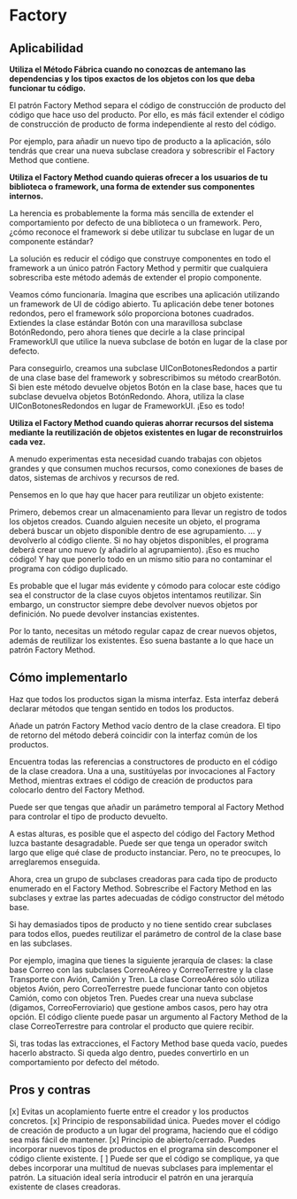 # Factory

## Aplicabilidad

**Utiliza el Método Fábrica cuando no conozcas de antemano las dependencias y los tipos exactos de los objetos con los que deba funcionar tu código.**

El patrón Factory Method separa el código de construcción de producto del código que hace uso del producto. Por ello, es más fácil extender el código de construcción de producto de forma independiente al resto del código.

Por ejemplo, para añadir un nuevo tipo de producto a la aplicación, sólo tendrás que crear una nueva subclase creadora y sobrescribir el Factory Method que contiene.

**Utiliza el Factory Method cuando quieras ofrecer a los usuarios de tu biblioteca o framework, una forma de extender sus componentes internos.**

 La herencia es probablemente la forma más sencilla de extender el comportamiento por defecto de una biblioteca o un framework. Pero, ¿cómo reconoce el framework si debe utilizar tu subclase en lugar de un componente estándar?

La solución es reducir el código que construye componentes en todo el framework a un único patrón Factory Method y permitir que cualquiera sobrescriba este método además de extender el propio componente.

Veamos cómo funcionaría. Imagina que escribes una aplicación utilizando un framework de UI de código abierto. Tu aplicación debe tener botones redondos, pero el framework sólo proporciona botones cuadrados. Extiendes la clase estándar Botón con una maravillosa subclase BotónRedondo, pero ahora tienes que decirle a la clase principal FrameworkUI que utilice la nueva subclase de botón en lugar de la clase por defecto.

Para conseguirlo, creamos una subclase UIConBotonesRedondos a partir de una clase base del framework y sobrescribimos su método crearBotón. Si bien este método devuelve objetos Botón en la clase base, haces que tu subclase devuelva objetos BotónRedondo. Ahora, utiliza la clase UIConBotonesRedondos en lugar de FrameworkUI. ¡Eso es todo!

**Utiliza el Factory Method cuando quieras ahorrar recursos del sistema mediante la reutilización de objetos existentes en lugar de reconstruirlos cada vez.**

A menudo experimentas esta necesidad cuando trabajas con objetos grandes y que consumen muchos recursos, como conexiones de bases de datos, sistemas de archivos y recursos de red.

Pensemos en lo que hay que hacer para reutilizar un objeto existente:

Primero, debemos crear un almacenamiento para llevar un registro de todos los objetos creados.
Cuando alguien necesite un objeto, el programa deberá buscar un objeto disponible dentro de ese agrupamiento.
… y devolverlo al código cliente.
Si no hay objetos disponibles, el programa deberá crear uno nuevo (y añadirlo al agrupamiento).
¡Eso es mucho código! Y hay que ponerlo todo en un mismo sitio para no contaminar el programa con código duplicado.

Es probable que el lugar más evidente y cómodo para colocar este código sea el constructor de la clase cuyos objetos intentamos reutilizar. Sin embargo, un constructor siempre debe devolver nuevos objetos por definición. No puede devolver instancias existentes.

Por lo tanto, necesitas un método regular capaz de crear nuevos objetos, además de reutilizar los existentes. Eso suena bastante a lo que hace un patrón Factory Method.

## Cómo implementarlo

Haz que todos los productos sigan la misma interfaz. Esta interfaz deberá declarar métodos que tengan sentido en todos los productos.

Añade un patrón Factory Method vacío dentro de la clase creadora. El tipo de retorno del método deberá coincidir con la interfaz común de los productos.

Encuentra todas las referencias a constructores de producto en el código de la clase creadora. Una a una, sustitúyelas por invocaciones al Factory Method, mientras extraes el código de creación de productos para colocarlo dentro del Factory Method.

Puede ser que tengas que añadir un parámetro temporal al Factory Method para controlar el tipo de producto devuelto.

A estas alturas, es posible que el aspecto del código del Factory Method luzca bastante desagradable. Puede ser que tenga un operador switch largo que elige qué clase de producto instanciar. Pero, no te preocupes, lo arreglaremos enseguida.

Ahora, crea un grupo de subclases creadoras para cada tipo de producto enumerado en el Factory Method. Sobrescribe el Factory Method en las subclases y extrae las partes adecuadas de código constructor del método base.

Si hay demasiados tipos de producto y no tiene sentido crear subclases para todos ellos, puedes reutilizar el parámetro de control de la clase base en las subclases.

Por ejemplo, imagina que tienes la siguiente jerarquía de clases: la clase base Correo con las subclases CorreoAéreo y CorreoTerrestre y la clase Transporte con Avión, Camión y Tren. La clase CorreoAéreo sólo utiliza objetos Avión, pero CorreoTerrestre puede funcionar tanto con objetos Camión, como con objetos Tren. Puedes crear una nueva subclase (digamos, CorreoFerroviario) que gestione ambos casos, pero hay otra opción. El código cliente puede pasar un argumento al Factory Method de la clase CorreoTerrestre para controlar el producto que quiere recibir.

Si, tras todas las extracciones, el Factory Method base queda vacío, puedes hacerlo abstracto. Si queda algo dentro, puedes convertirlo en un comportamiento por defecto del método.

## Pros y contras
 [x] Evitas un acoplamiento fuerte entre el creador y los productos concretos.
 [x] Principio de responsabilidad única. Puedes mover el código de creación de producto a un lugar del programa, haciendo que el código sea más fácil de mantener.
 [x] Principio de abierto/cerrado. Puedes incorporar nuevos tipos de productos en el programa sin descomponer el código cliente existente.
 [ ] Puede ser que el código se complique, ya que debes incorporar una multitud de nuevas subclases para implementar el patrón. La situación ideal sería introducir el patrón en una jerarquía existente de clases creadoras.